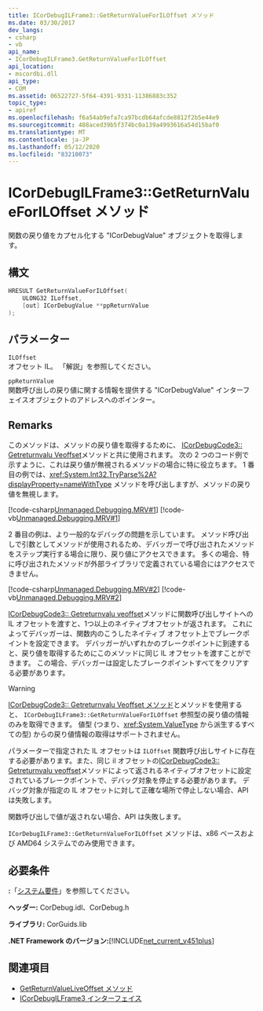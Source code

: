 ```yaml
---
title: ICorDebugILFrame3::GetReturnValueForILOffset メソッド
ms.date: 03/30/2017
dev_langs:
- csharp
- vb
api_name:
- ICorDebugILFrame3.GetReturnValueForILOffset
api_location:
- mscordbi.dll
api_type:
- COM
ms.assetid: 06522727-5f64-4391-9331-11386883c352
topic_type:
- apiref
ms.openlocfilehash: f6a54ab9efa7ca97bcdb64afcde8812f2b5e44e9
ms.sourcegitcommit: 488aced39b5f374bc0a139a4993616a54d15baf0
ms.translationtype: MT
ms.contentlocale: ja-JP
ms.lasthandoff: 05/12/2020
ms.locfileid: "83210073"
---
```

# <a name="icordebugilframe3getreturnvalueforiloffset-method"></a>ICorDebugILFrame3::GetReturnValueForILOffset メソッド
関数の戻り値をカプセル化する "ICorDebugValue" オブジェクトを取得します。  
  
## <a name="syntax"></a>構文  
  
```cpp
HRESULT GetReturnValueForILOffset(  
    ULONG32 ILoffset,
    [out] ICorDebugValue **ppReturnValue  
);  
```  
  
## <a name="parameters"></a>パラメーター  
 `ILOffset`  
 オフセット IL。 「解説」を参照してください。  
  
 `ppReturnValue`  
 関数呼び出しの戻り値に関する情報を提供する "ICorDebugValue" インターフェイスオブジェクトのアドレスへのポインター。  
  
## <a name="remarks"></a>Remarks  
 このメソッドは、メソッドの戻り値を取得するために、 [ICorDebugCode3:: Getreturnvalu Veoffset](icordebugcode3-getreturnvalueliveoffset-method.md)メソッドと共に使用されます。 次の 2 つのコード例で示すように、これは戻り値が無視されるメソッドの場合に特に役立ちます。 1 番目の例では、<xref:System.Int32.TryParse%2A?displayProperty=nameWithType> メソッドを呼び出しますが、メソッドの戻り値を無視します。  
  
 [!code-csharp[Unmanaged.Debugging.MRV#1](../../../../samples/snippets/csharp/VS_Snippets_CLR/unmanaged.debugging.mrv/cs/mrv1.cs#1)]
 [!code-vb[Unmanaged.Debugging.MRV#1](../../../../samples/snippets/visualbasic/VS_Snippets_CLR/unmanaged.debugging.mrv/vb/mrv1.vb#1)]  
  
 2 番目の例は、より一般的なデバッグの問題を示しています。 メソッド呼び出しで引数としてメソッドが使用されるため、デバッガーで呼び出されたメソッドをステップ実行する場合に限り、戻り値にアクセスできます。 多くの場合、特に呼び出されたメソッドが外部ライブラリで定義されている場合にはアクセスできません。  
  
 [!code-csharp[Unmanaged.Debugging.MRV#2](../../../../samples/snippets/csharp/VS_Snippets_CLR/unmanaged.debugging.mrv/cs/mrv2.cs#2)]
 [!code-vb[Unmanaged.Debugging.MRV#2](../../../../samples/snippets/visualbasic/VS_Snippets_CLR/unmanaged.debugging.mrv/vb/mrv2.vb#2)]  
  
 [ICorDebugCode3:: Getreturnvalu veoffset](icordebugcode3-getreturnvalueliveoffset-method.md)メソッドに関数呼び出しサイトへの IL オフセットを渡すと、1つ以上のネイティブオフセットが返されます。 これによってデバッガーは、関数内のこうしたネイティブ オフセット上でブレークポイントを設定できます。 デバッガーがいずれかのブレークポイントに到達すると、戻り値を取得するためにこのメソッドに同じ IL オフセットを渡すことができます。 この場合、デバッガーは設定したブレークポイントすべてをクリアする必要があります。  
  
> [!WARNING]
> [ICorDebugCode3:: Getreturnvalu Veoffset メソッド](icordebugcode3-getreturnvalueliveoffset-method.md)とメソッドを使用すると、 `ICorDebugILFrame3::GetReturnValueForILOffset` 参照型の戻り値の情報のみを取得できます。 値型 (つまり、<xref:System.ValueType> から派生するすべての型) からの戻り値情報の取得はサポートされません。  
  
 パラメーターで指定された IL オフセットは `ILOffset` 関数呼び出しサイトに存在する必要があります。また、同じ il オフセットの[ICorDebugCode3:: Getreturnvalu veoffset](icordebugcode3-getreturnvalueliveoffset-method.md)メソッドによって返されるネイティブオフセットに設定されているブレークポイントで、デバッグ対象を停止する必要があります。 デバッグ対象が指定の IL オフセットに対して正確な場所で停止しない場合、API は失敗します。  
  
 関数呼び出しで値が返されない場合、API は失敗します。  
  
 `ICorDebugILFrame3::GetReturnValueForILOffset` メソッドは、x86 ベースおよび AMD64 システムでのみ使用できます。  
  
## <a name="requirements"></a>必要条件  
 **:**「[システム要件](../../get-started/system-requirements.md)」を参照してください。  
  
 **ヘッダー:** CorDebug.idl、CorDebug.h  
  
 **ライブラリ:** CorGuids.lib  
  
 **.NET Framework のバージョン:**[!INCLUDE[net_current_v451plus](../../../../includes/net-current-v451plus-md.md)]  
  
## <a name="see-also"></a>関連項目

- [GetReturnValueLiveOffset メソッド](icordebugcode3-getreturnvalueliveoffset-method.md)
- [ICorDebugILFrame3 インターフェイス](icordebugilframe3-interface.md)
